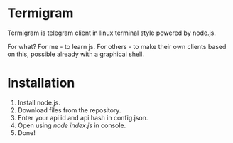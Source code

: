 # Termigram
Termigram is telegram client in linux terminal style powered by node.js.

For what?
For me - to learn js. 
For others - to make their own clients based on this, possible already with a graphical shell.

# Installation
1. Install node.js.
2. Download files from the repository.
3. Enter your api id and api hash in config.json.
4. Open using *node index.js* in console.
5. Done!
